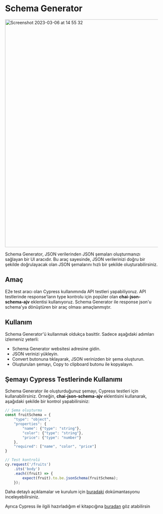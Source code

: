 # Schema Generator

<img width="749" alt="Screenshot 2023-03-06 at 14 55 32" src="https://user-images.githubusercontent.com/56169582/223103766-f9651e79-1569-4cd5-8294-ed44316a029a.png">

Schema Generator, JSON verilerinden JSON şemaları oluşturmanızı sağlayan bir UI aracıdır. Bu araç sayesinde, JSON verilerinizi doğru bir şekilde doğrulayacak olan JSON şemalarını hızlı bir şekilde oluşturabilirsiniz.

## Amaç
E2e test aracı olan Cypress kullanımında API testleri yapabiliyoruz. API testlerinde response'ların type kontrolu için popüler olan **chai-json-schema-ajv** eklentisi kullanıyoruz. Schema Generator ile response json'u schema'ya dönüştüren bir araç olması amaçlanmıştır. 

## Kullanım
Schema Generator'ü kullanmak oldukça basittir. Sadece aşağıdaki adımları izlemeniz yeterli:

* Schema Generator websitesi adresine gidin.
* JSON verinizi yükleyin.
* Convert butonuna tıklayarak, JSON verinizden bir şema oluşturun.
* Oluşturulan şemayı, Copy to clipboard butonu ile kopyalayın.


## Şemayı Cypress Testlerinde Kullanımı
Schema Generator ile oluşturduğunuz şemayı, Cypress testleri için kullanabilirsiniz. 
Örneğin, **chai-json-schema-ajv** eklentisini kullanarak, aşağıdaki şekilde bir kontrol yapabilirsiniz:

```js
// Şema oluşturma
const fruitSchema = {
    "type": "object",
    "properties": {
        "name": {"type": "string"},
        "color": {"type": "string"},
        "price": {"type": "number"}
    },
    "required": ["name", "color", "price"]
}

// Test kontrolü
cy.request('/fruits')
    .its('body')
    .each((fruit) => {
        expect(fruit).to.be.jsonSchema(fruitSchema);
    });

```
Daha detaylı açıklamalar ve kurulum için [buradaki](https://furkans-organization-1.gitbook.io/cypress-notlari/17.-api-response-data-type-kontrolu) dokümantasyonu inceleyebilirsiniz.

Ayrıca Cypress ile ilgili  hazırladığım el kitapcığına [buradan](https://furkans-organization-1.gitbook.io) göz atabilirsin


